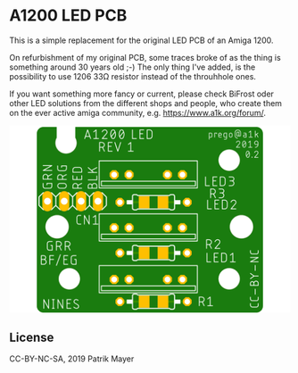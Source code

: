 # A1200 LED PCB

This is a simple replacement for the original LED PCB of an Amiga 1200.

On refurbishment of my original PCB, some traces broke of as the thing is something around 30 years old ;-)
The only thing I've added, is the possibility to use 1206 33Ω resistor instead of the throuhhole ones.

If you want something more fancy or current, please check BiFrost oder other LED solutions from the different shops and people, who create them on the ever active amiga community, e.g. https://www.a1k.org/forum/.

![PCB Top](a1200-led-top.png)

## License
CC-BY-NC-SA, 2019 Patrik Mayer

